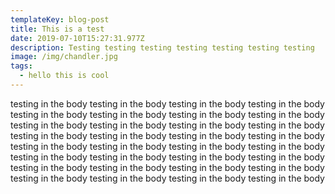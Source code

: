 ```yaml
---
templateKey: blog-post
title: This is a test
date: 2019-07-10T15:27:31.977Z
description: Testing testing testing testing testing testing testing
image: /img/chandler.jpg
tags:
  - hello this is cool
---
```

testing in the body testing in the body testing in the body testing in the body testing in the body testing in the body testing in the body testing in the body testing in the body testing in the body testing in the body testing in the body testing in the body testing in the body testing in the body testing in the body testing in the body testing in the body testing in the body testing in the body testing in the body testing in the body testing in the body testing in the body testing in the body testing in the body testing in the body testing in the body testing in the body testing in the body testing in the body testing in the body
